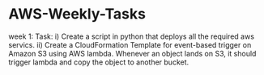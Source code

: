 # AWS-Weekly-Tasks

week 1:
Task: i) Create a script in python that deploys all the required aws servics. ii) Create a CloudFormation Template for event-based trigger on Amazon S3 using AWS lambda. Whenever an object lands on S3, it should trigger lambda and copy the object to another bucket.
